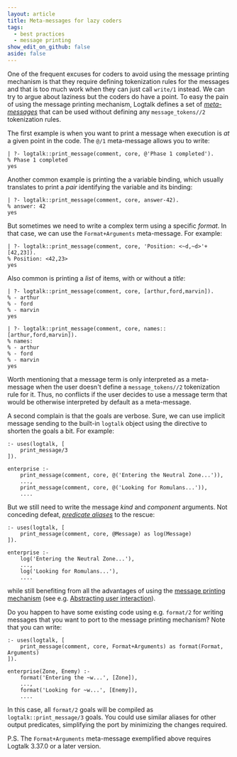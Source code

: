 ```yaml
---
layout: article
title: Meta-messages for lazy coders
tags:
  - best practices
  - message printing
show_edit_on_github: false
aside: false
---
```


One of the frequent excuses for coders to avoid using the message printing
mechanism is that they require defining tokenization rules for the messages
and that is too much work when they can just call `write/1` instead. We can
try to argue about laziness but the coders do have a point. To easy the pain
of using the message printing mechanism, Logtalk defines a set of
[*meta-messages*](https://logtalk.org/manuals/userman/debugging.html#meta-messages)
that can be used without defining any `message_tokens//2` tokenization rules.

The first example is when you want to print a message when execution is *at*
a given point in the code. The `@/1` meta-message allows you to write:

```text
| ?- logtalk::print_message(comment, core, @'Phase 1 completed').
% Phase 1 completed
yes
```

Another common example is printing the a variable binding, which usually
translates to print a *pair* identifying the variable and its binding:

```text
| ?- logtalk::print_message(comment, core, answer-42).
% answer: 42
yes
```

But sometimes we need to write a complex term using a specific *format*. In
that case, we can use the `Format+Arguments` meta-message. For example:

```text
| ?- logtalk::print_message(comment, core, 'Position: <~d,~d>'+[42,23]).
% Position: <42,23>
yes
```

Also common is printing a *list* of items, with or without a *title*:

```text
| ?- logtalk::print_message(comment, core, [arthur,ford,marvin]).
% - arthur
% - ford
% - marvin
yes

| ?- logtalk::print_message(comment, core, names::[arthur,ford,marvin]).
% names:
% - arthur
% - ford
% - marvin
yes
```

Worth mentioning that a message term is only interpreted as a meta-message
when the user doesn't define a `message_tokens//2` tokenization rule for it.
Thus, no conflicts if the user decides to use a message term that would be
otherwise interpreted by default as a meta-message.

A second complain is that the goals are verbose. Sure, we can use implicit
message sending to the built-in `logtalk` object using the directive to
shorten the goals a bit. For example:

```logtalk
:- uses(logtalk, [
    print_message/3
]).

enterprise :-
    print_message(comment, core, @('Entering the Neutral Zone...')),
    ...,
    print_message(comment, core, @('Looking for Romulans...')),
    ....
```

But we still need to write the message *kind* and *component* arguments. Not
conceding defeat, [*predicate aliases*](../../01/08/object-and-predicate-aliases.html)
to the rescue:

```logtalk
:- uses(logtalk, [
    print_message(comment, core, @Message) as log(Message)
]).

enterprise :-
    log('Entering the Neutral Zone...'),
    ...,
    log('Looking for Romulans...'),
    ....
```

while still benefiting from all the advantages of using the
[message printing mechanism](https://logtalk.org/manuals/userman/printing.html) (see e.g. [Abstracting user interaction](../../../2019/11/14/abstracting-user-interaction.html)).

Do you happen to have some existing code using e.g. `format/2` for writing messages
that you want to port to the message printing mechanism? Note that you can write:

```logtalk
:- uses(logtalk, [
    print_message(comment, core, Format+Arguments) as format(Format, Arguments)
]).

enterprise(Zone, Enemy) :-
    format('Entering the ~w...', [Zone]),
    ...,
    format('Looking for ~w...', [Enemy]),
    ....
```

In this case, all `format/2` goals will be compiled as `logtalk::print_message/3`
goals. You could use similar aliases for other output predicates, simplifying the
port by minimizing the changes required.

P.S. The `Format+Arguments` meta-message exemplified above requires Logtalk
3.37.0 or a later version.
